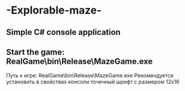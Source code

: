 # -Explorable-maze-
Simple C# console application
--------------------------------------------------
Start the game: RealGame\bin\Release\MazeGame.exe
--------------------------------------------------
Путь к игре: RealGame\bin\Release\MazeGame.exe
Рекомендуется установить в свойствах консоли точечный шрифт с размером 12х16

